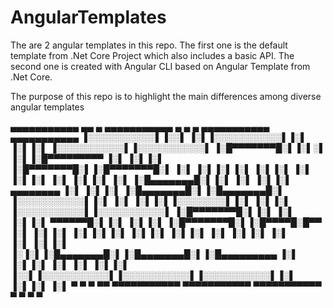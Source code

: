 # AngularTemplates

The are 2 angular templates in this repo.
The first one is the default template from .Net Core Project which also includes a basic API.
The second one is created with Angular CLI based on Angular Template from .Net Core.

The purpose of this repo is to highlight the main differences among diverse angular templates



 ▄▄▄▄▄▄▄▄▄▄▄  ▄▄        ▄  ▄▄▄▄▄▄▄▄▄▄▄  ▄         ▄  ▄            ▄▄▄▄▄▄▄▄▄▄▄  ▄▄▄▄▄▄▄▄▄▄▄ 
▐░░░░░░░░░░░▌▐░░▌      ▐░▌▐░░░░░░░░░░░▌▐░▌       ▐░▌▐░▌          ▐░░░░░░░░░░░▌▐░░░░░░░░░░░▌
▐░█▀▀▀▀▀▀▀█░▌▐░▌░▌     ▐░▌▐░█▀▀▀▀▀▀▀▀▀ ▐░▌       ▐░▌▐░▌          ▐░█▀▀▀▀▀▀▀█░▌▐░█▀▀▀▀▀▀▀█░▌
▐░▌       ▐░▌▐░▌▐░▌    ▐░▌▐░▌          ▐░▌       ▐░▌▐░▌          ▐░▌       ▐░▌▐░▌       ▐░▌
▐░█▄▄▄▄▄▄▄█░▌▐░▌ ▐░▌   ▐░▌▐░▌ ▄▄▄▄▄▄▄▄ ▐░▌       ▐░▌▐░▌          ▐░█▄▄▄▄▄▄▄█░▌▐░█▄▄▄▄▄▄▄█░▌
▐░░░░░░░░░░░▌▐░▌  ▐░▌  ▐░▌▐░▌▐░░░░░░░░▌▐░▌       ▐░▌▐░▌          ▐░░░░░░░░░░░▌▐░░░░░░░░░░░▌
▐░█▀▀▀▀▀▀▀█░▌▐░▌   ▐░▌ ▐░▌▐░▌ ▀▀▀▀▀▀█░▌▐░▌       ▐░▌▐░▌          ▐░█▀▀▀▀▀▀▀█░▌▐░█▀▀▀▀█░█▀▀ 
▐░▌       ▐░▌▐░▌    ▐░▌▐░▌▐░▌       ▐░▌▐░▌       ▐░▌▐░▌          ▐░▌       ▐░▌▐░▌     ▐░▌  
▐░▌       ▐░▌▐░▌     ▐░▐░▌▐░█▄▄▄▄▄▄▄█░▌▐░█▄▄▄▄▄▄▄█░▌▐░█▄▄▄▄▄▄▄▄▄ ▐░▌       ▐░▌▐░▌      ▐░▌ 
▐░▌       ▐░▌▐░▌      ▐░░▌▐░░░░░░░░░░░▌▐░░░░░░░░░░░▌▐░░░░░░░░░░░▌▐░▌       ▐░▌▐░▌       ▐░▌
 ▀         ▀  ▀        ▀▀  ▀▀▀▀▀▀▀▀▀▀▀  ▀▀▀▀▀▀▀▀▀▀▀  ▀▀▀▀▀▀▀▀▀▀▀  ▀         ▀  ▀         ▀ 
                                                                                           
